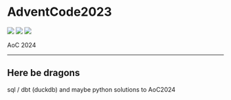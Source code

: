 # AdventCode2023

![](https://img.shields.io/badge/day%20📅-3-blue)
![](https://img.shields.io/badge/stars%20⭐-6-yellow)
![](https://img.shields.io/badge/days%20completed-3-red)

AoC 2024

---
Here be dragons
---

sql / dbt (duckdb) and maybe python solutions to AoC2024